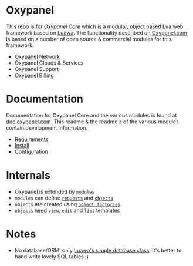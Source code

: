 # Oxypanel

This repo is for [_Oxypanel Core_](http://oxypanel.org) which is a modular, object based Lua web framework based on [Luawa](http://luawa.com). The functionality described on [Oxypanel.com](http://oxypanel.com) is based on a number of open source & commercial modules for this framework:

+ [Oxypanel Network](http://github.com/Oxypanel/Network)
+ Oxypanel Clouds & Services
+ Oxypanel Support
+ Oxypanel Billing


# Documentation

Documentation for Oxypanel Core and the various modules is found at [doc.oxypanel.com](http://doc.oxypanel.com). This readme & the readme's of the various modules contain development information.

+ [Requirements](http://doc.oxypanel.com/Requirements)
+ [Install](http://doc.oxypanel.com/Install)
+ [Configuration](http://doc.oxypanel.com/Configuration)


# Internals

+ Oxypanel is extended by [`modules`](http://doc.oxypanel.com/Development/Modules)
+ `modules` can define [`requests`](http://doc.oxypanel.com/Development/ModuleRequests) and [`objects`](http://doc.oxypanel.com/Development/Objects)
+ `objects` are created using [`object factories`](http://doc.oxypanel.com/Development/ObjectFactories)
+ `objects` need `view`, `edit` and `list` templates


# Notes

+ No database/ORM, only [Luawa's simple database class](http://doc.luawa.com/database). It's better to hand write lovely SQL tables :)